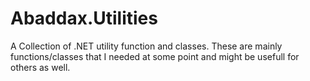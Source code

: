 # Abaddax.Utilities

A Collection of .NET utility function and classes.
These are mainly functions/classes that I needed at some point and might be usefull for others as well.
